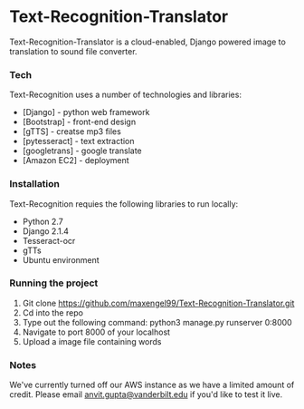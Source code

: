 # Text-Recognition-Translator

Text-Recognition-Translator is a cloud-enabled, Django powered image to translation to sound file converter.

### Tech

Text-Recognition uses a number of technologies and libraries:
* [Django] - python web framework
* [Bootstrap] - front-end design
* [gTTS] - creatse mp3 files
* [pytesseract] - text extraction
* [googletrans] - google translate
* [Amazon EC2] - deployment

### Installation

Text-Recognition requies the following libraries to run locally:
* Python 2.7
* Django 2.1.4
* Tesseract-ocr
* gTTs
* Ubuntu environment

### Running the project

1) Git clone https://github.com/maxengel99/Text-Recognition-Translator.git 
2) Cd into the repo
3) Type out the following command: python3 manage.py runserver 0:8000
4) Navigate to port 8000 of your localhost
5) Upload a image file containing words

### Notes

We've currently turned off our AWS instance as we have a limited amount of credit. Please email anvit.gupta@vanderbilt.edu if you'd like to test it live.
